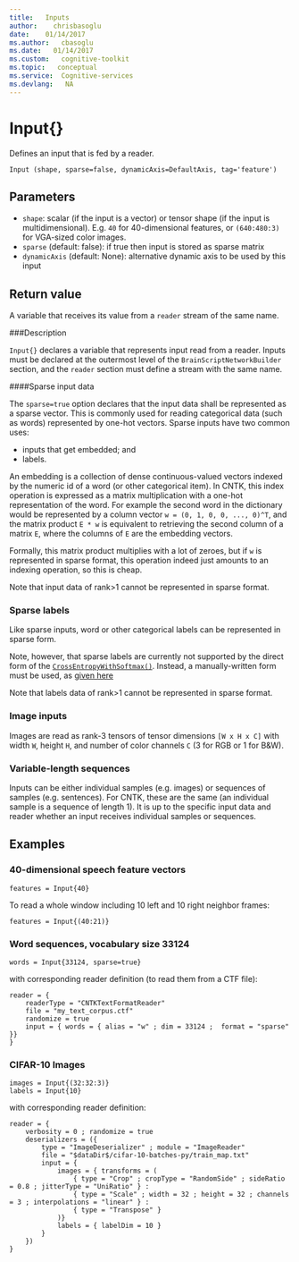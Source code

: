 ```yaml
---
title:   Inputs
author:    chrisbasoglu
date:    01/14/2017
ms.author:   cbasoglu
ms.date:   01/14/2017
ms.custom:   cognitive-toolkit
ms.topic:   conceptual
ms.service:  Cognitive-services
ms.devlang:   NA
---
```


# Input{}

Defines an input that is fed by a reader.

    Input (shape, sparse=false, dynamicAxis=DefaultAxis, tag='feature')

## Parameters

* `shape`: scalar (if the input is a vector) or tensor shape (if the input is multidimensional). E.g. `40` for 40-dimensional features, or `(640:480:3)` for VGA-sized color images.
* `sparse` (default: false): if true then input is stored as sparse matrix
* `dynamicAxis` (default: None): alternative dynamic axis to be used by this input

## Return value

A variable that receives its value from a `reader` stream of the same name.

###Description

`Input{}` declares a variable that represents input read from a reader.
Inputs must be declared at the outermost level of the `BrainScriptNetworkBuilder` section,
and the `reader` section must define a stream with the same name.

####Sparse input data

The `sparse=true` option declares that the input data shall be represented as a sparse vector.
This is commonly used for reading categorical data (such as words) represented by one-hot vectors.
Sparse inputs have two common uses:
* inputs that get embedded; and
* labels.

An embedding is a collection of dense continuous-valued vectors
indexed by the numeric id of a word (or other categorical item).
In CNTK, this index operation is expressed as a matrix multiplication
with a one-hot representation of the word.
For example the second word in the dictionary would be represented by
a column vector `w = (0, 1, 0, 0, ..., 0)^T`,
and the matrix product `E * w` is equivalent to retrieving the second column of
a matrix `E`, where the columns of `E` are the embedding vectors.

Formally, this matrix product multiplies with a lot of zeroes,
but if `w` is represented in sparse format, this operation indeed
just amounts to an indexing operation, so this is cheap.

Note that input data of rank>1 cannot be represented in sparse format.

### Sparse labels
Like sparse inputs, word or other categorical labels can be represented in sparse form.

Note, however, that sparse labels are currently not supported by the direct form of
the [`CrossEntropyWithSoftmax()`](./Loss-Functions-and-Metrics.md#crossentropy-crossentropywithsoftmax).
Instead, a manually-written form must be used, as [given here](./Loss-Functions-and-Metrics.md#sparse-labels)

Note that labels data of rank>1 cannot be represented in sparse format.

### Image inputs
Images are read as rank-3 tensors of tensor dimensions `[W x H x C]` with width `W`, height `H`,
and number of color channels `C` (3 for RGB or 1 for B&W).

### Variable-length sequences
Inputs can be either individual samples (e.g. images) or sequences of samples (e.g. sentences).
For CNTK, these are the same (an individual sample is a sequence of length 1).
It is up to the specific input data and reader whether an input receives individual samples or sequences.

## Examples

### 40-dimensional speech feature vectors

    features = Input{40}

To read a whole window including 10 left and 10 right neighbor frames:

    features = Input{(40:21)}

### Word sequences, vocabulary size 33124

    words = Input{33124, sparse=true}

with corresponding reader definition (to read them from a CTF file):

    reader = {
        readerType = "CNTKTextFormatReader"
        file = "my_text_corpus.ctf"
        randomize = true
        input = { words = { alias = "w" ; dim = 33124 ;  format = "sparse" }}
    }

### CIFAR-10 Images

    images = Input{(32:32:3)}
    labels = Input{10}

with corresponding reader definition:

    reader = {
        verbosity = 0 ; randomize = true
        deserializers = ({
            type = "ImageDeserializer" ; module = "ImageReader"
            file = "$dataDir$/cifar-10-batches-py/train_map.txt"
            input = {
                images = { transforms = (
                    { type = "Crop" ; cropType = "RandomSide" ; sideRatio = 0.8 ; jitterType = "UniRatio" } :
                    { type = "Scale" ; width = 32 ; height = 32 ; channels = 3 ; interpolations = "linear" } :
                    { type = "Transpose" }
                )}
                labels = { labelDim = 10 }
            }
        })
    }
